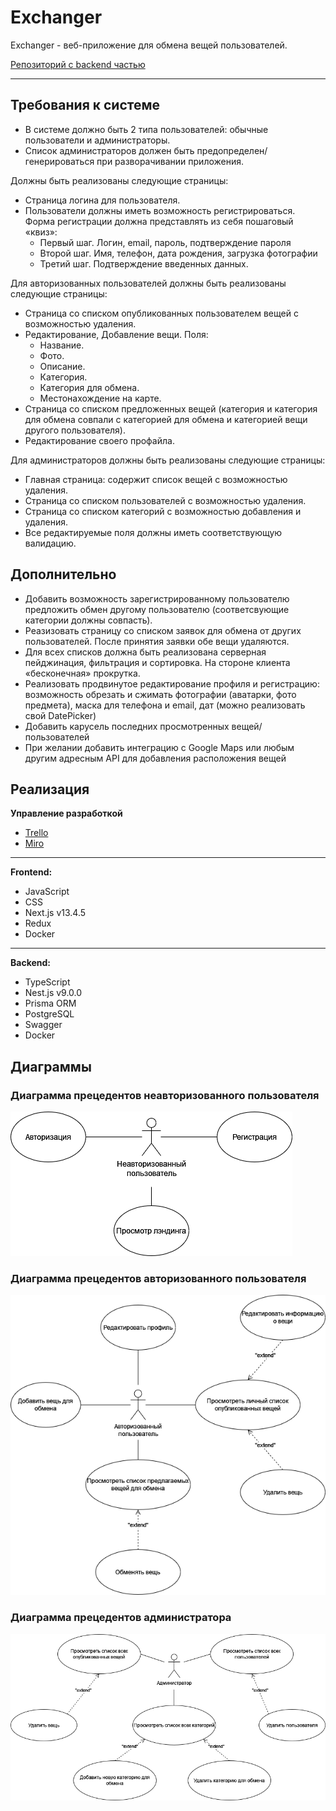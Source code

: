 # Exchanger

Exchanger - веб-приложение для обмена вещей пользователей.


[Репозиторий с backend частью](https://github.com/pustart/exchanger-back-dsr)
***

## Требования к системе

- В системе должно быть 2 типа пользователей: обычные пользователи и администраторы.
- Список администраторов должен быть предопределен/генерироваться при разворачивании приложения.

Должны быть реализованы следующие страницы:

- Страница логина для пользователя.
- Пользователи должны иметь возможность регистрироваться. Форма регистрации должна представлять из себя пошаговый «квиз»:
  - Первый шаг. Логин, email, пароль, подтверждение пароля
  - Второй шаг. Имя, телефон, дата рождения, загрузка фотографии
  - Третий шаг.  Подтверждение введенных данных.

Для авторизованных пользователей должны быть реализованы следующие страницы:

- Страница со списком опубликованных пользователем вещей с возможностью удаления.
- Редактирование, Добавление вещи. Поля:
  - Название.
  - Фото.
  - Описание.
  - Категория.
  - Категория для обмена.
  - Местонахождение на карте.
- Страница со списком предложенных вещей (категория и категория для обмена совпали с категорией для обмена и категорией вещи другого пользователя).
- Редактирование своего профайла.

Для администраторов должны быть реализованы следующие страницы:

- Главная страница: содержит список вещей с возможностью удаления.
- Страница со списком пользователей с возможностью удаления.
- Страница со списком категорий с возможностью добавления и удаления.
- Все редактируемые поля должны иметь соответствующую валидацию.


## Дополнительно

- Добавить возможность зарегистрированному пользователю предложить обмен другому пользователю (соответсвующие категории должны совпасть).
- Реазизовать страницу со списком заявок для обмена от других пользователей. После принятия заявки обе вещи удаляются.
- Для всех списков должна быть реализована серверная пейджинация, фильтрация и сортировка. На стороне клиента «бесконечная» прокрутка.
- Реализовать продвинутое редактирование профиля и регистрацию: возможность обрезать и сжимать фотографии (аватарки, фото предмета), маска для телефона и email, дат (можно реализовать свой DatePicker)
- Добавить карусель последних просмотренных вещей/пользователей
- При желании добавить интеграцию с Google Maps или любым другим адресным API для добавления расположения вещей

## Реализация

**Управление разработкой**

- [Trello](https://trello.com/b/KiGeweH1/%D0%BF%D1%80%D0%B0%D0%BA%D1%82%D0%B8%D0%BA%D0%B0-dsr)
- [Miro](https://miro.com/app/board/uXjVM-8UYh8=/?share_link_id=866043680661)

***

**Frontend:**

- JavaScript
- CSS
- Next.js v13.4.5
- Redux
- Docker

***

**Backend:**

- TypeScript
- Nest.js v9.0.0
- Prisma ORM
- PostgreSQL
- Swagger
- Docker

## Диаграммы

### Диаграмма прецедентов неавторизованного пользователя

![Use case неавторизованный](public/diagrams/use-case/use-case-nonauth.png)

### Диаграмма прецедентов авторизованного пользователя

![Use case авторизованный](public/diagrams/use-case/use-case-auth.png)

### Диаграмма прецедентов администратора

![Use case администратор](public/diagrams/use-case/use-case-admin.png)
